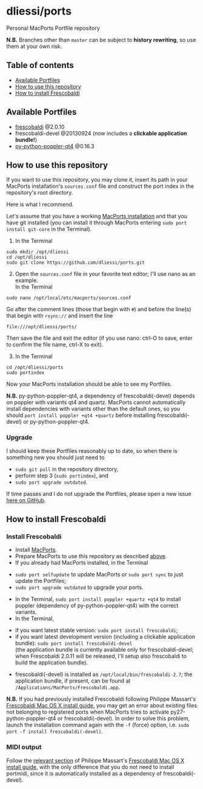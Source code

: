dliessi/ports
=====

Personal MacPorts Portfile repository

**N.B.** Branches other than `master` can be subject to **history rewriting**, so use them at your own risk.


Table of contents
-----

* [Available Portfiles](#available-portfiles)
* [How to use this repository](#how-to-use-this-repository)
* [How to install Frescobaldi](#how-to-install-frescobaldi)


Available Portfiles
-----

* [frescobaldi](http://www.frescobaldi.org/) @2.0.10
* frescobaldi-devel @20130924 (now includes a **clickable application bundle!**)
* [py-python-poppler-qt4](https://code.google.com/p/python-poppler-qt4/) @0.16.3


How to use this repository
-----

If you want to use this repository, you may clone it, insert its path in your MacPorts installation's `sources.conf` file and construct the port index in the repository's root directory.

Here is what I recommend.

Let's assume that you have a working [MacPorts installation](http://www.macports.org/install.php) and that you have git installed (you can install it through MacPorts entering `sudo port install git-core` in the Terminal).

1. In the Terminal
```
sudo mkdir /opt/dliessi
cd /opt/dliessi
sudo git clone https://github.com/dliessi/ports.git
```

2. Open the `sources.conf` file in your favorite text editor; I'll use nano as an example.  
In the Terminal
```
sudo nano /opt/local/etc/macports/sources.conf
```
Go after the comment lines (those that begin with `#`) and before the line(s) that begin with `rsync://` and insert the line
```
file:///opt/dliessi/ports/
```
Then save the file and exit the editor (if you use nano: ctrl-O to save, enter to confirm the file name, ctrl-X to exit).

3. In the Terminal
```
cd /opt/dliessi/ports
sudo portindex
```

Now your MacPorts installation should be able to see my Portfiles.

**N.B.** py-python-poppler-qt4, a dependency of frescobaldi(-devel) depends on poppler with variants qt4 and quartz.
MacPorts cannot automatically install dependencies with variants other than the default ones, so you should `port install poppler +qt4 +quartz` before installing frescobaldi(-devel) or py-python-poppler-qt4.

### Upgrade

I should keep these Portfiles reasonably up to date, so when there is something new you should just need to
* `sudo git pull` in the repository directory,
* perform step 3 (`sudo portindex`), and
* `sudo port upgrade outdated`.

If time passes and I do not upgrade the Portfiles, please open a new issue [here on GitHub](https://github.com/dliessi/ports/issues).


How to install Frescobaldi
-----

### Install Frescobaldi

* Install [MacPorts](http://www.macports.org/install.php).
* Prepare MacPorts to use this repository as described [above](#how-to-use-this-repository).
* If you already had MacPorts installed, in the Terminal
 + `sudo port selfupdate` to update MacPorts or `sudo port sync` to just update the Portfiles;
 + `sudo port upgrade outdated` to upgrade your ports.
* In the Terminal, `sudo port install poppler +quartz +qt4` to install poppler (dependency of py-python-poppler-qt4) with the correct variants.
* In the Terminal,
 + if you want latest stable version: `sudo port install frescobaldi`;
 + if you want latest development version (including a clickable application bundle): `sudo port install frescobaldi-devel`  
(the application bundle is currently available only for frescobaldi-devel; when Frescobaldi 2.0.11 will be released, I'll setup also frescobaldi to build the application bundle).
* frescobaldi(-devel) is installed as `/opt/local/bin/frescobaldi-2.7`; the application bundle, if present, can be found at `/Applications/MacPorts/Frescobaldi.app`.

**N.B.** If you had previously installed Frescobaldi following Philippe Massart's [Frescobaldi Mac OS X install guide](https://github.com/wbsoft/frescobaldi/wiki/Frescobaldi-Mac-OS-X-install-guide), you may get an error about existing files not belonging to registered ports when MacPorts tries to activate py27-python-poppler-qt4 or frescobaldi(-devel).
In order to solve this problem, launch the installation command again with the `-f` (force) option, i.e. `sudo port -f install frescobaldi(-devel)`.

### MIDI output

Follow the [relevant section](https://github.com/wbsoft/frescobaldi/wiki/Frescobaldi-Mac-OS-X-install-guide#midi-output) of Philippe Massart's [Frescobaldi Mac OS X install guide](https://github.com/wbsoft/frescobaldi/wiki/Frescobaldi-Mac-OS-X-install-guide), with the only difference that you do not need to install portmidi, since it is automatically installed as a dependency of frescobaldi(-devel).
